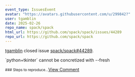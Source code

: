 ```yaml
---
event_type: IssuesEvent
avatar: "https://avatars.githubusercontent.com/u/299842?"
user: tgamblin
date: 2025-02-26
repo_name: spack/spack
html_url: https://github.com/spack/spack/issues/44289
repo_url: https://github.com/spack/spack
---
```


<a href='https://github.com/tgamblin' target='_blank'>tgamblin</a> closed issue <a href='https://github.com/spack/spack/issues/44289' target='_blank'>spack/spack#44289</a>.

<p>`python+tkinter` cannot be concretized with --fresh</p><small>### Steps to reproduce...</small><a href='https://github.com/spack/spack/issues/44289' target='_blank'>View Comment</a>